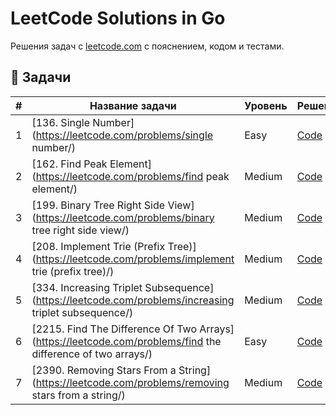 # LeetCode Solutions in Go

Решения задач с [leetcode.com](https://leetcode.com) с пояснением, кодом и тестами.

## 🔗 Задачи

| # | Название задачи | Уровень | Решение | Описание |
|---|------------------|---------|---------|----------|
| 1 | [136. Single Number](https://leetcode.com/problems/single number/) | Easy | [Code](problems/136SingleNumber/solution.go) | [Explanation](problems/136SingleNumber/README.md) |
| 2 | [162. Find Peak Element](https://leetcode.com/problems/find peak element/) | Medium | [Code](problems/162FindPeakElement/solution.go) | [Explanation](problems/162FindPeakElement/README.md) |
| 3 | [199. Binary Tree Right Side View](https://leetcode.com/problems/binary tree right side view/) | Medium | [Code](problems/199BinaryTreeRightSideView/solution.go) | [Explanation](problems/199BinaryTreeRightSideView/README.md) |
| 4 | [208. Implement Trie (Prefix Tree)](https://leetcode.com/problems/implement trie (prefix tree)/) | Medium | [Code](problems/208ImplementTriePrefixTree/solution.go) | [Explanation](problems/208ImplementTriePrefixTree/README.md) |
| 5 | [334. Increasing Triplet Subsequence](https://leetcode.com/problems/increasing triplet subsequence/) | Medium | [Code](problems/334IncreasingTripletSubsequence/solution.go) | [Explanation](problems/334IncreasingTripletSubsequence/README.md) |
| 6 | [2215. Find The Difference Of Two Arrays](https://leetcode.com/problems/find the difference of two arrays/) | Easy | [Code](problems/2215FindTheDifferenceOfTwoArrays/solution.go) | [Explanation](problems/2215FindTheDifferenceOfTwoArrays/README.md) |
| 7 | [2390. Removing Stars From a String](https://leetcode.com/problems/removing stars from a string/) | Medium | [Code](problems/2390RemovingStarsFromAString/solution.go) | [Explanation](problems/2390RemovingStarsFromAString/README.md) |
